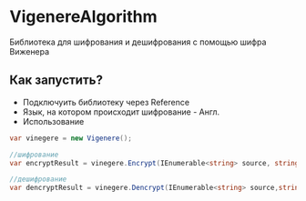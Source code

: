 # **VigenereAlgorithm**
Библиотека для шифрования и дешифрования с помощью шифра Виженера

Как запустить?
-------------------------------------------------------------
* Подключуить библиотеку через Reference
* Язык, на котором происходит шифрование - Англ.
* Использование 

```C#
var vinegere = new Vigenere();

//шифрование 
var encryptResult = vinegere.Encrypt(IEnumerable<string> source, string key);

//дешифрование
var dencryptResult = vinegere.Dencrypt(IEnumerable<string> source,string key);
```

